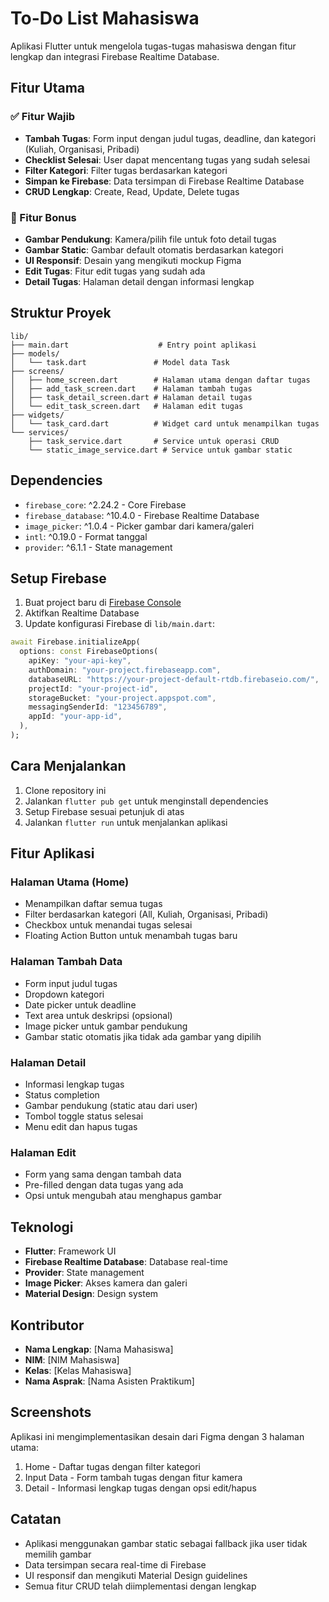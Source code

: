 # To-Do List Mahasiswa

Aplikasi Flutter untuk mengelola tugas-tugas mahasiswa dengan fitur lengkap dan integrasi Firebase Realtime Database.

## Fitur Utama

### ✅ Fitur Wajib
- **Tambah Tugas**: Form input dengan judul tugas, deadline, dan kategori (Kuliah, Organisasi, Pribadi)
- **Checklist Selesai**: User dapat mencentang tugas yang sudah selesai
- **Filter Kategori**: Filter tugas berdasarkan kategori
- **Simpan ke Firebase**: Data tersimpan di Firebase Realtime Database
- **CRUD Lengkap**: Create, Read, Update, Delete tugas

### 🎯 Fitur Bonus
- **Gambar Pendukung**: Kamera/pilih file untuk foto detail tugas
- **Gambar Static**: Gambar default otomatis berdasarkan kategori
- **UI Responsif**: Desain yang mengikuti mockup Figma
- **Edit Tugas**: Fitur edit tugas yang sudah ada
- **Detail Tugas**: Halaman detail dengan informasi lengkap

## Struktur Proyek

```
lib/
├── main.dart                    # Entry point aplikasi
├── models/
│   └── task.dart               # Model data Task
├── screens/
│   ├── home_screen.dart        # Halaman utama dengan daftar tugas
│   ├── add_task_screen.dart    # Halaman tambah tugas
│   ├── task_detail_screen.dart # Halaman detail tugas
│   └── edit_task_screen.dart   # Halaman edit tugas
├── widgets/
│   └── task_card.dart          # Widget card untuk menampilkan tugas
└── services/
    ├── task_service.dart       # Service untuk operasi CRUD
    └── static_image_service.dart # Service untuk gambar static
```

## Dependencies

- `firebase_core`: ^2.24.2 - Core Firebase
- `firebase_database`: ^10.4.0 - Firebase Realtime Database
- `image_picker`: ^1.0.4 - Picker gambar dari kamera/galeri
- `intl`: ^0.19.0 - Format tanggal
- `provider`: ^6.1.1 - State management

## Setup Firebase

1. Buat project baru di [Firebase Console](https://console.firebase.google.com/)
2. Aktifkan Realtime Database
3. Update konfigurasi Firebase di `lib/main.dart`:

```dart
await Firebase.initializeApp(
  options: const FirebaseOptions(
    apiKey: "your-api-key",
    authDomain: "your-project.firebaseapp.com",
    databaseURL: "https://your-project-default-rtdb.firebaseio.com/",
    projectId: "your-project-id",
    storageBucket: "your-project.appspot.com",
    messagingSenderId: "123456789",
    appId: "your-app-id",
  ),
);
```

## Cara Menjalankan

1. Clone repository ini
2. Jalankan `flutter pub get` untuk menginstall dependencies
3. Setup Firebase sesuai petunjuk di atas
4. Jalankan `flutter run` untuk menjalankan aplikasi

## Fitur Aplikasi

### Halaman Utama (Home)
- Menampilkan daftar semua tugas
- Filter berdasarkan kategori (All, Kuliah, Organisasi, Pribadi)
- Checkbox untuk menandai tugas selesai
- Floating Action Button untuk menambah tugas baru

### Halaman Tambah Data
- Form input judul tugas
- Dropdown kategori
- Date picker untuk deadline
- Text area untuk deskripsi (opsional)
- Image picker untuk gambar pendukung
- Gambar static otomatis jika tidak ada gambar yang dipilih

### Halaman Detail
- Informasi lengkap tugas
- Status completion
- Gambar pendukung (static atau dari user)
- Tombol toggle status selesai
- Menu edit dan hapus tugas

### Halaman Edit
- Form yang sama dengan tambah data
- Pre-filled dengan data tugas yang ada
- Opsi untuk mengubah atau menghapus gambar

## Teknologi

- **Flutter**: Framework UI
- **Firebase Realtime Database**: Database real-time
- **Provider**: State management
- **Image Picker**: Akses kamera dan galeri
- **Material Design**: Design system

## Kontributor

- **Nama Lengkap**: [Nama Mahasiswa]
- **NIM**: [NIM Mahasiswa]  
- **Kelas**: [Kelas Mahasiswa]
- **Nama Asprak**: [Nama Asisten Praktikum]

## Screenshots

Aplikasi ini mengimplementasikan desain dari Figma dengan 3 halaman utama:
1. Home - Daftar tugas dengan filter kategori
2. Input Data - Form tambah tugas dengan fitur kamera
3. Detail - Informasi lengkap tugas dengan opsi edit/hapus

## Catatan

- Aplikasi menggunakan gambar static sebagai fallback jika user tidak memilih gambar
- Data tersimpan secara real-time di Firebase
- UI responsif dan mengikuti Material Design guidelines
- Semua fitur CRUD telah diimplementasi dengan lengkap

